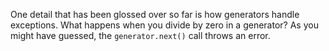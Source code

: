 One detail that has been glossed over so far is how generators handle
exceptions. What happens when you divide by zero in a generator? As you
might have guessed, the `generator.next()` call throws an error.
